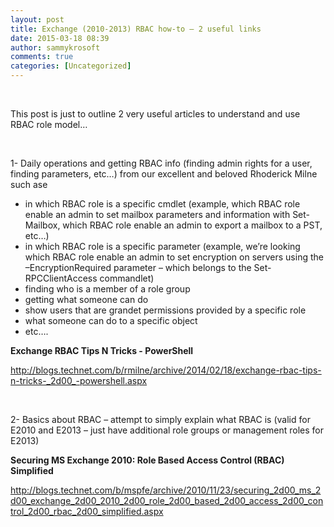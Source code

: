 ```yaml
---
layout: post
title: Exchange (2010-2013) RBAC how-to – 2 useful links
date: 2015-03-18 08:39
author: sammykrosoft
comments: true
categories: [Uncategorized]
---
```

<p>&nbsp;<p>This post is just to outline 2 very useful articles to understand and use RBAC role model&hellip;</p><p>&nbsp;</p><p>1- Daily operations and getting RBAC info (finding admin rights for a user, finding parameters, etc&hellip;) from our excellent and beloved <a ="http://blogs.technet.com">Rhoderick Milne</a> such ase</p><ul>   <li>in which RBAC role is a specific cmdlet (example, which RBAC role enable an admin to set mailbox parameters and information with Set-Mailbox, which RBAC role enable an admin to export a mailbox to a PST, etc&hellip;)</li>    <li>in which RBAC role is a specific parameter (example, we&rsquo;re looking which RBAC role enable an admin to set encryption on servers using the &ndash;EncryptionRequired parameter &ndash; which belongs to the Set-RPCClientAccess commandlet)</li>    <li>finding who is a member of a role group</li>    <li>getting what someone can do</li>    <li>show users that are grandet permissions provided by a specific role</li>    <li>what someone can do to a specific object</li>    <li>etc&hellip;.</li> </ul><p><strong>Exchange RBAC Tips N Tricks - PowerShell</strong></p><p><a title="http://blogs.technet.com/b/rmilne/archive/2014/02/18/exchange-rbac-tips-n-tricks-_2d00_-powershell.aspx" href="http://blogs.technet.com/b/rmilne/archive/2014/02/18/exchange-rbac-tips-n-tricks-_2d00_-powershell.aspx">http://blogs.technet.com/b/rmilne/archive/2014/02/18/exchange-rbac-tips-n-tricks-_2d00_-powershell.aspx</a></p><p>&nbsp;</p><p>2- Basics about RBAC &ndash; attempt to simply explain what RBAC is (valid for E2010 and E2013 &ndash; just have additional role groups or management roles for E2013)</p><p><strong>Securing MS Exchange 2010: Role Based Access Control (RBAC) Simplified</strong></p><p><a title="http://blogs.technet.com/b/mspfe/archive/2010/11/23/securing_2d00_ms_2d00_exchange_2d00_2010_2d00_role_2d00_based_2d00_access_2d00_control_2d00_rbac_2d00_simplified.aspx" href="http://blogs.technet.com/b/mspfe/archive/2010/11/23/securing_2d00_ms_2d00_exchange_2d00_2010_2d00_role_2d00_based_2d00_access_2d00_control_2d00_rbac_2d00_simplified.aspx">http://blogs.technet.com/b/mspfe/archive/2010/11/23/securing_2d00_ms_2d00_exchange_2d00_2010_2d00_role_2d00_based_2d00_access_2d00_control_2d00_rbac_2d00_simplified.aspx</a></p></p> 
